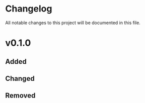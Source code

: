 # Changelog
All notable changes to this project will be documented in this file.   

# v0.1.0

## Added
 

## Changed


## Removed
